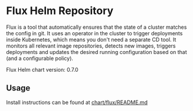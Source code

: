 # Flux Helm Repository

Flux is a tool that automatically ensures that the state of a cluster matches the config in git. 
It uses an operator in the cluster to trigger deployments inside Kubernetes, which means you don't need a separate CD tool. 
It monitors all relevant image repositories, detects new images, triggers deployments and updates the desired running
configuration based on that (and a configurable policy).

Flux Helm chart version: 0.7.0

## Usage

Install instructions can be found at [chart/flux/README.md](https://github.com/weaveworks/flux/blob/master/chart/flux/README.md)




